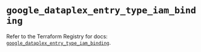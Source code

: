 # `google_dataplex_entry_type_iam_binding`

Refer to the Terraform Registry for docs: [`google_dataplex_entry_type_iam_binding`](https://registry.terraform.io/providers/hashicorp/google-beta/5.43.0/docs/resources/google_dataplex_entry_type_iam_binding).
